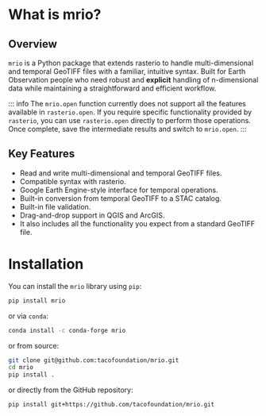 
# What is mrio?

## Overview

`mrio` is a Python package that extends rasterio to handle multi-dimensional and temporal GeoTIFF files with a familiar, intuitive syntax. Built for Earth Observation people who need robust and **explicit** handling of n-dimensional data while maintaining a straightforward and efficient workflow.

::: info
The `mrio.open` function currently does not support all the features available
in `rasterio.open`. If you require specific functionality provided by `rasterio`,
you can use `rasterio.open` directly to perform those operations. Once complete,
save the intermediate results and switch to `mrio.open`.
:::

## Key Features

- Read and write multi-dimensional and temporal GeoTIFF files.
- Compatible syntax with rasterio.
- Google Earth Engine-style interface for temporal operations.
- Built-in conversion from temporal GeoTIFF to a STAC catalog.
- Built-in file validation.
- Drag-and-drop support in QGIS and ArcGIS.
- It also includes all the functionality you expect from a standard GeoTIFF file.

# Installation

You can install the `mrio` library using `pip`:

```bash
pip install mrio
```

or via `conda`:

```bash
conda install -c conda-forge mrio
```

or from source:

```bash
git clone git@github.com:tacofoundation/mrio.git
cd mrio
pip install .
```

or directly from the GitHub repository:

```bash
pip install git+https://github.com/tacofoundation/mrio.git
```
